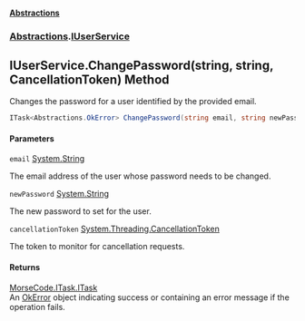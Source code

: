 #### [Abstractions](../../index.md 'index')
### [Abstractions](../index.md 'Abstractions').[IUserService](index.md 'Abstractions\.IUserService')

## IUserService\.ChangePassword\(string, string, CancellationToken\) Method

Changes the password for a user identified by the provided email\.

```csharp
ITask<Abstractions.OkError> ChangePassword(string email, string newPassword, System.Threading.CancellationToken cancellationToken);
```
#### Parameters

<a name='Abstractions.IUserService.ChangePassword(string,string,System.Threading.CancellationToken).email'></a>

`email` [System\.String](https://learn.microsoft.com/en-us/dotnet/api/system.string 'System\.String')

The email address of the user whose password needs to be changed\.

<a name='Abstractions.IUserService.ChangePassword(string,string,System.Threading.CancellationToken).newPassword'></a>

`newPassword` [System\.String](https://learn.microsoft.com/en-us/dotnet/api/system.string 'System\.String')

The new password to set for the user\.

<a name='Abstractions.IUserService.ChangePassword(string,string,System.Threading.CancellationToken).cancellationToken'></a>

`cancellationToken` [System\.Threading\.CancellationToken](https://learn.microsoft.com/en-us/dotnet/api/system.threading.cancellationtoken 'System\.Threading\.CancellationToken')

The token to monitor for cancellation requests\.

#### Returns
[MorseCode\.ITask\.ITask](https://learn.microsoft.com/en-us/dotnet/api/morsecode.itask.itask 'MorseCode\.ITask\.ITask')  
An [OkError](../OkError/index.md 'Abstractions\.OkError') object indicating success or containing an error message if the operation fails\.